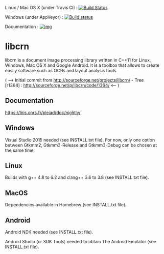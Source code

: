 Linux / Mac OS X (under Travis CI) : [![Build Status](https://travis-ci.org/Liris-Pleiad/libcrn.svg?branch=master)](https://travis-ci.org/Liris-Pleiad/libcrn)

Windows (under AppVeyor) : [![Build status](https://ci.appveyor.com/api/projects/status/github/Liris-Pleiad/libcrn?branch=master&svg=true)](https://ci.appveyor.com/project/mtola/libcrn-htad6)

Documentation : [![img](https://img.shields.io/badge/Documentation-nightly-brightgreen.svg)](https://liris.cnrs.fr/pleiad/doc/nightly/)

# libcrn

libcrn is a document image processing library written in C++11 for Linux, Windows, Mac OS X and Google Android. It is a toolbox that allows to create easily software such as OCRs and layout analysis tools.

( --> Initial commit from http://sourceforge.net/projects/libcrn/ - Tree [r1364] : http://sourceforge.net/p/libcrn/code/1364/ <-- )

## Documentation
https://liris.cnrs.fr/pleiad/doc/nightly/

## Windows
Visual Studio 2015 needed (see INSTALL.txt file).
For now, only one option between Gtkmm2, Gtkmm3-Release and Gtkmm3-Debug can be chosen at the same time.

## Linux
Builds with g++ 4.8 to 6.2 and clang++ 3.6 to 3.8 (see INSTALL.txt file).

## MacOS
Dependencies available in Homebrew (see INSTALL.txt file).

## Android
Android NDK needed (see INSTALL.txt file).

Android Studio (or SDK Tools) needed to obtain The Android Emulator (see INSTALL.txt file).
